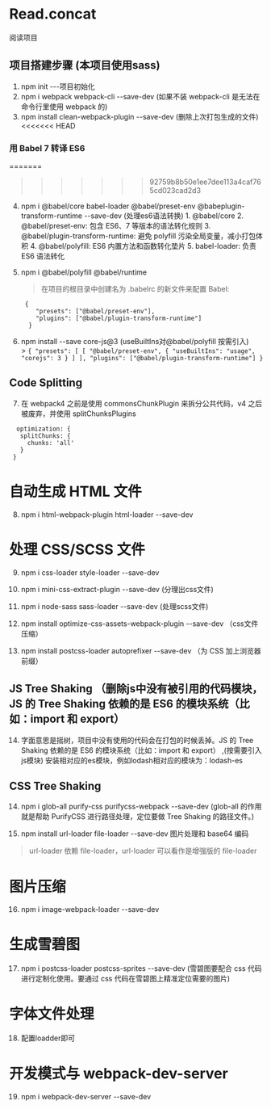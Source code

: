 # Read.concat
阅读项目

## 项目搭建步骤 (本项目使用sass)
  1. npm init ---项目初始化
  2. npm i webpack webpack-cli --save-dev  (如果不装 webpack-cli 是无法在命令行里使用 webpack 的)
  3. npm install clean-webpack-plugin --save-dev (删除上次打包生成的文件)
<<<<<<< HEAD
  ### 用 Babel 7 转译 ES6
=======
>>>>>>> 92759b8b50e1ee7dee113a4caf765cd023cad2d3
  4. npm i @babel/core babel-loader @babel/preset-env @babeplugin-transform-runtime --save-dev (处理es6语法转换)
    1. @babel/core
    2. @babel/preset-env: 包含 ES6、7 等版本的语法转化规则
    3. @babel/plugin-transform-runtime: 避免 polyfill 污染全局变量，减小打包体积
    4. @babel/polyfill: ES6 内置方法和函数转化垫片
    5. babel-loader: 负责 ES6 语法转化

  5. npm i @babel/polyfill @babel/runtime
     > 在项目的根目录中创建名为 .babelrc 的新文件来配置 Babel:
        ```
         {
            "presets": ["@babel/preset-env"],
            "plugins": ["@babel/plugin-transform-runtime"]
          } 
        ```
  6. npm install --save core-js@3 (useBuiltIns对@babel/polyfill 按需引入)    
    > 
    ```
    {
        "presets": [
        [
            "@babel/preset-env",
            {
            "useBuiltIns": "usage",
            "corejs": 3
            }
        ]
        ],
        "plugins": ["@babel/plugin-transform-runtime"]
        }
    ```

  ##  Code Splitting    
 7. 在 webpack4 之前是使用 commonsChunkPlugin 来拆分公共代码，v4 之后被废弃，并使用 splitChunksPlugins
 ```
   optimization: {
    splitChunks: {
      chunks: 'all'
    }
  }

 ```

 # 自动生成 HTML 文件

 8. npm i html-webpack-plugin html-loader --save-dev
 
 # 处理 CSS/SCSS 文件

 9. npm i css-loader style-loader --save-dev

 10. npm i mini-css-extract-plugin --save-dev (分理出css文件)

 11. npm i node-sass sass-loader --save-dev (处理scss文件)

 12. npm install optimize-css-assets-webpack-plugin --save-dev （css文件压缩）

 13. npm install postcss-loader autoprefixer --save-dev （为 CSS 加上浏览器前缀）


## JS Tree Shaking  （删除js中没有被引用的代码模块，JS 的 Tree Shaking 依赖的是 ES6 的模块系统（比如：import 和 export）

14. 字面意思是摇树，项目中没有使用的代码会在打包的时候丢掉。JS 的 Tree Shaking 依赖的是 ES6 的模块系统（比如：import 和 export） ,(按需要引入js模块) 安装相对应的es模块，例如lodash相对应的模块为：lodash-es

## CSS Tree Shaking

14. npm i glob-all purify-css purifycss-webpack --save-dev  (glob-all 的作用就是帮助 PurifyCSS 进行路径处理，定位要做 Tree Shaking 的路径文件。)

15. npm install url-loader file-loader --save-dev 图片处理和 base64 编码 
> url-loader 依赖 file-loader，url-loader 可以看作是增强版的 file-loader

# 图片压缩
16. npm i image-webpack-loader --save-dev

# 生成雪碧图
17. npm i postcss-loader postcss-sprites --save-dev (雪碧图要配合 css 代码进行定制化使用。要通过 css 代码在雪碧图上精准定位需要的图片)

# 字体文件处理
18. 配置loadder即可

# 开发模式与 webpack-dev-server
19. npm i webpack-dev-server --save-dev




